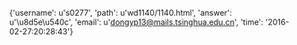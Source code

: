 {'username': u's0277', 'path': u'wd1140/1140.html', 'answer': u'\u8d5e\u540c', 'email': u'dongyp13@mails.tsinghua.edu.cn', 'time': '2016-02-27:20:28:43'}